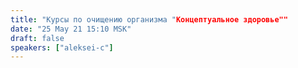 ```yaml
---
title: "Курсы по очищению организма "Концептуальное здоровье""
date: "25 May 21 15:10 MSK"
draft: false
speakers: ["aleksei-c"]
---
```

